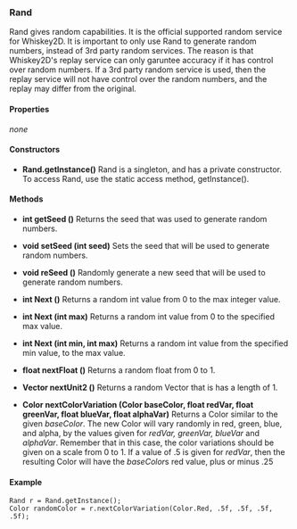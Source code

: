 ### Rand

Rand gives random capabilities. It is the official supported random service for Whiskey2D. It is important to only use Rand to generate random numbers, instead of 3rd party random services. The reason is that Whiskey2D's replay service can only garuntee accuracy if it has control over random numbers. If a 3rd party random service is used, then the replay service will not have control over the random numbers, and the replay may differ from the original. 

#### Properties

*none*

#### Constructors

* **Rand.getInstance()**
	Rand is a singleton, and has a private constructor. To access Rand, use the static access method, getInstance(). 

#### Methods

* **int getSeed ()**
	Returns the seed that was used to generate random numbers.	

* **void setSeed (int seed)**
	Sets the seed that will be used to generate random numbers.

* **void reSeed ()**
	Randomly generate a new seed that will be used to generate random numbers.

* **int Next ()**
	Returns a random int value from 0 to the max integer value.

* **int Next (int max)**
	Returns a random int value from 0 to the specified max value.

* **int Next (int min, int max)**
	Returns a random int value from the specified min value, to the max value.

* **float nextFloat ()**
	Returns a random float from 0 to 1.

* **Vector nextUnit2 ()**
	Returns a random Vector that is has a length of 1.

* **Color nextColorVariation (Color baseColor, float redVar, float greenVar, float blueVar, float alphaVar)**
	Returns a Color similar to the given *baseColor*.
	The new Color will vary randomly in red, green, blue, and alpha, by the values given for *redVar, greenVar, blueVar* and *alphaVar*. Remember that in this case, the color variations should be given on a scale from 0 to 1. If a value of .5 is given for *redVar*, then the resulting Color will have the *baseColor*s red value, plus or minus .25

#### Example

```
Rand r = Rand.getInstance();
Color randomColor = r.nextColorVariation(Color.Red, .5f, .5f, .5f, .5f);

```